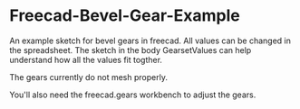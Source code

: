 # Freecad-Bevel-Gear-Example
An example sketch for bevel gears in freecad. All values can be changed in the spreadsheet. The sketch in the body GearsetValues can help understand how all the values fit togther.

The gears currently do not mesh properly.

You'll also need the freecad.gears workbench to adjust the gears.
